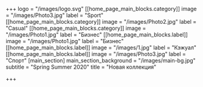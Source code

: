 +++
logo = "/images/logo.svg"
[[home_page_main_blocks.category]]
image = "/images/Photo3.jpg"
label = "Sport"
[[home_page_main_blocks.category]]
image = "/images/Photo2.jpg"
label = "Casual"
[[home_page_main_blocks.category]]
image = "/images/Photo1.jpg"
label = "Бизнес"
[[home_page_main_blocks.label]]
image = "/images/Photo1.jpg"
label = "Бизнес"
[[home_page_main_blocks.label]]
image = "/images/1.jpg"
label = "Кэжуал"
[[home_page_main_blocks.label]]
image = "/images/Photo3.jpg"
label = "Спорт"
[main_section]
main_section_background = "/images/main-bg.jpg"
subtitle = "Spring Summer 2020"
title = "Новая коллекция"

+++
